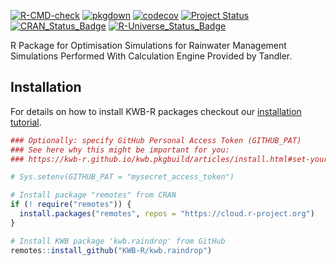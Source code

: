 [![R-CMD-check](https://github.com/KWB-R/kwb.raindrop/workflows/R-CMD-check/badge.svg)](https://github.com/KWB-R/kwb.raindrop/actions?query=workflow%3AR-CMD-check)
[![pkgdown](https://github.com/KWB-R/kwb.raindrop/workflows/pkgdown/badge.svg)](https://github.com/KWB-R/kwb.raindrop/actions?query=workflow%3Apkgdown)
[![codecov](https://codecov.io/github/KWB-R/kwb.raindrop/branch/main/graphs/badge.svg)](https://codecov.io/github/KWB-R/kwb.raindrop)
[![Project Status](https://img.shields.io/badge/lifecycle-experimental-orange.svg)](https://www.tidyverse.org/lifecycle/#experimental)
[![CRAN_Status_Badge](https://www.r-pkg.org/badges/version/kwb.raindrop)]()
[![R-Universe_Status_Badge](https://kwb-r.r-universe.dev/badges/kwb.raindrop)](https://kwb-r.r-universe.dev/)

R Package for Optimisation Simulations for Rainwater
Management Simulations Performed With Calculation Engine Provided by
Tandler.

## Installation

For details on how to install KWB-R packages checkout our [installation tutorial](https://kwb-r.github.io/kwb.pkgbuild/articles/install.html).

```r
### Optionally: specify GitHub Personal Access Token (GITHUB_PAT)
### See here why this might be important for you:
### https://kwb-r.github.io/kwb.pkgbuild/articles/install.html#set-your-github_pat

# Sys.setenv(GITHUB_PAT = "mysecret_access_token")

# Install package "remotes" from CRAN
if (! require("remotes")) {
  install.packages("remotes", repos = "https://cloud.r-project.org")
}

# Install KWB package 'kwb.raindrop' from GitHub
remotes::install_github("KWB-R/kwb.raindrop")
```
